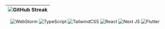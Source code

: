 | ![GitHub Streak](https://streak-stats.demolab.com/?user=lnngn&card_width=1000&theme=transparent&hide_border=true&hide_longest_streak=true&hide_total_contributions=false&border_radius=0) |
| :---: |

<div align='center'>

![WebStorm](https://img.shields.io/badge/webstorm-143?style=for-the-badge&logo=webstorm&logoColor=black&color=E9D8A6)
![TypeScript](https://img.shields.io/badge/typescript-%23007ACC.svg?style=for-the-badge&logo=typescript&logoColor=black&color=EDC9FF)
![TailwindCSS](https://img.shields.io/badge/tailwindcss-%2338B2AC.svg?style=for-the-badge&logo=tailwind-css&logoColor=black&color=94D2BD)
![React](https://img.shields.io/badge/react-%2320232a.svg?style=for-the-badge&logo=react&logoColor=black&color=FED4E7)
![Next JS](https://img.shields.io/badge/Next-black?style=for-the-badge&logo=next.js&logoColor=black&color=0a9396)
![Flutter](https://img.shields.io/badge/Flutter-%2302569B.svg?style=for-the-badge&logo=Flutter&logoColor=black&color=71A9F7)

</div>
